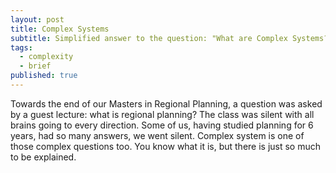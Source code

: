 ```yaml
---
layout: post
title: Complex Systems
subtitle: Simplified answer to the question: "What are Complex Systems?"
tags:
  - complexity
  - brief
published: true
---
```


Towards the end of our Masters in Regional Planning, a question was asked by a guest lecture: what is regional planning? The class was silent with all brains going to every direction. Some of us, having studied planning for 6 years, had so many answers, we went silent. Complex system is one of those complex questions too. You know what it is, but there is just so much to be explained.
